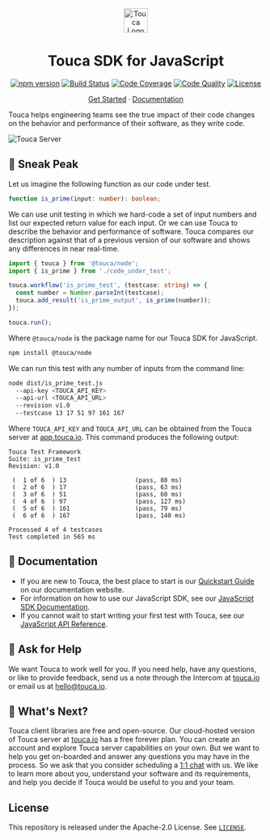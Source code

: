 <div align="center">
  <a href="https://touca.io" target="_blank" rel="noopener">
    <img alt="Touca Logo" height="48px" src="https://touca.io/logo/touca-logo-w-text.svg" />
  </a>
  <h1>Touca SDK for JavaScript</h1>
  <p>
    <a href="https://www.npmjs.com/package/@touca/node" target="_blank" rel="noopener"><img alt="npm version" src="https://img.shields.io/npm/v/@touca/node?color=blue" /></a>
    <a href="https://github.com/trytouca/touca-js/actions" target="_blank" rel="noopener"><img alt="Build Status" src="https://img.shields.io/github/workflow/status/trytouca/touca-js/touca-js-main" /></a>
    <a href="https://app.codecov.io/gh/trytouca/touca-js" target="_blank" rel="noopener"><img alt="Code Coverage" src="https://img.shields.io/codecov/c/github/trytouca/touca-js" /></a>
    <a href="https://app.codacy.com/gh/trytouca/touca-js" target="_blank" rel="noopener"><img alt="Code Quality" src="https://img.shields.io/codacy/grade/dca09feb49f142468bdd864a8015a53f" /></a>
    <a href="https://github.com/trytouca/touca-js/blob/main/LICENSE" target="_blank" rel="noopener"><img alt="License" src="https://img.shields.io/github/license/trytouca/touca-js" /></a>
  </p>
  <p>
    <a href="https://app.touca.io" target="_blank" rel="noopener">Get Started</a>
    <span> &middot; </span>
    <a href="https://docs.touca.io/api/js-sdk" target="_blank" rel="noopener">Documentation</a>
  </p>
</div>

Touca helps engineering teams see the true impact of their code changes
on the behavior and performance of their software, as they write code.

![Touca Server](https://gblobscdn.gitbook.com/assets%2F-MWzZns5gcbaOLND3iQY%2F-MbwEQRnyNCcNhCOZail%2F-MbwFdJnPRjj4AxZb5a9%2Fpic1.png?alt=media\&token=53187b81-7358-4701-95e6-b3e420dd10bd)

## 👀 Sneak Peak

Let us imagine the following function as our code under test.

```ts
function is_prime(input: number): boolean;
```

We can use unit testing in which we hard-code a set of input numbers
and list our expected return value for each input. Or we can use Touca
to describe the behavior and performance of software. Touca compares our
description against that of a previous version of our software and shows
any differences in near real-time.

```ts
import { touca } from '@touca/node';
import { is_prime } from './code_under_test';

touca.workflow('is_prime_test', (testcase: string) => {
  const number = Number.parseInt(testcase);
  touca.add_result('is_prime_output', is_prime(number));
});

touca.run();
```

Where `@touca/node` is the package name for our Touca SDK for JavaScript.

```bash
npm install @touca/node
```

We can run this test with any number of inputs from the command line:

```bash
node dist/is_prime_test.js
  --api-key <TOUCA_API_KEY>
  --api-url <TOUCA_API_URL>
  --revision v1.0
  --testcase 13 17 51 97 161 167
```

Where `TOUCA_API_KEY` and `TOUCA_API_URL` can be obtained from the
Touca server at [app.touca.io](https://app.touca.io).
This command produces the following output:

```text
Touca Test Framework
Suite: is_prime_test
Revision: v1.0

 (  1 of 6  ) 13                   (pass, 80 ms)
 (  2 of 6  ) 17                   (pass, 63 ms)
 (  3 of 6  ) 51                   (pass, 60 ms)
 (  4 of 6  ) 97                   (pass, 127 ms)
 (  5 of 6  ) 161                  (pass, 79 ms)
 (  6 of 6  ) 167                  (pass, 140 ms)

Processed 4 of 4 testcases
Test completed in 565 ms
```

## 📖 Documentation

*   If you are new to Touca, the best place to start is our
    [Quickstart Guide][docs-quickstart] on our documentation website.
*   For information on how to use our JavaScript SDK,
    see our [JavaScript SDK Documentation][docs-js].
*   If you cannot wait to start writing your first test with Touca,
    see our [JavaScript API Reference][docs-js-api].

## 🙋 Ask for Help

We want Touca to work well for you. If you need help, have any questions, or
like to provide feedback, send us a note through the Intercom at [touca.io]
or email us at <hello@touca.io>.

## 💸 What's Next?

Touca client libraries are free and open-source. Our cloud-hosted version of
Touca server at [touca.io] has a free forever plan. You can create an account
and explore Touca server capabilities on your own. But we want to help you
get on-boarded and answer any questions you may have in the process.
So we ask that you consider scheduling a [1:1 chat][calendly] with us.
We like to learn more about you, understand your software and its requirements,
and help you decide if Touca would be useful to you and your team.

## License

This repository is released under the Apache-2.0 License. See [`LICENSE`][license].

[touca.io]: https://touca.io

[calendly]: https://calendly.com/ghorbanzade/30min

[license]: https://github.com/trytouca/touca-js/blob/main/LICENSE

[docs-quickstart]: https://docs.touca.io/getting-started/quickstart

[docs-js]: https://docs.touca.io/api/js-sdk

[docs-js-api]: https://app.touca.io/docs/clients/js/api.html
